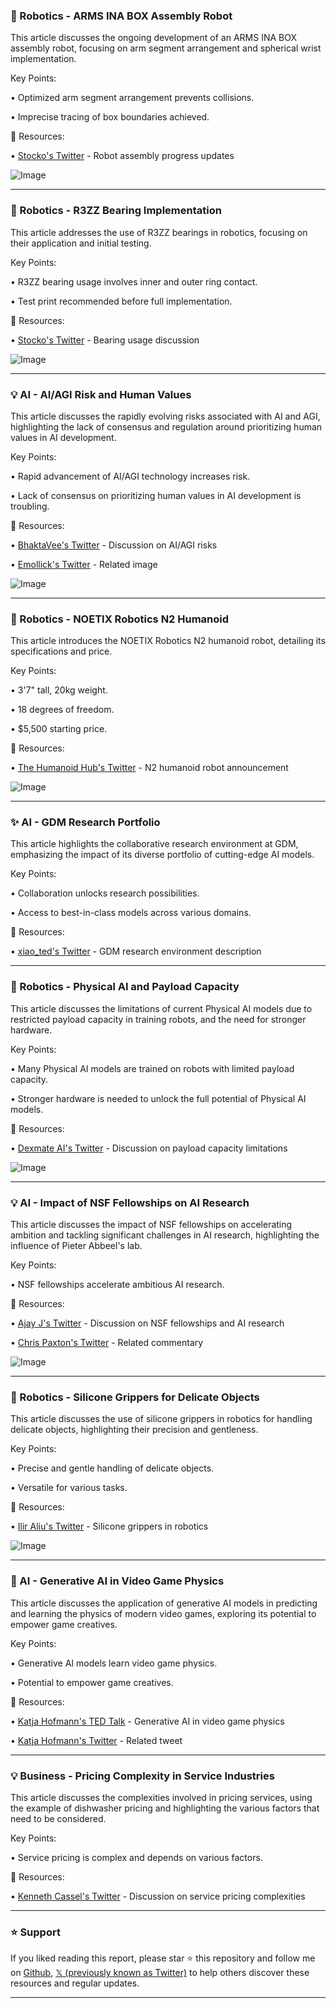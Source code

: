 ### 🤖 Robotics - ARMS INA BOX Assembly Robot

This article discusses the ongoing development of an ARMS INA BOX assembly robot, focusing on arm segment arrangement and spherical wrist implementation.

Key Points:

• Optimized arm segment arrangement prevents collisions.

• Imprecise tracing of box boundaries achieved.


🔗 Resources:

• [Stocko's Twitter](https://x.com/_Stocko_) - Robot assembly progress updates

![Image](https://pbs.twimg.com/ext_tw_video_thumb/1900517724456964101/pu/img/w0prN-B1rMPxqcnB.jpg)


---

### 🤖 Robotics - R3ZZ Bearing Implementation

This article addresses the use of R3ZZ bearings in robotics, focusing on their application and initial testing.

Key Points:

• R3ZZ bearing usage involves inner and outer ring contact.

• Test print recommended before full implementation.


🔗 Resources:

• [Stocko's Twitter](https://x.com/_Stocko_/status/1900727441909289418) - Bearing usage discussion

![Image](https://pbs.twimg.com/media/GmC9CZ0XQAAgfzN?format=jpg&name=small)


---

### 💡 AI - AI/AGI Risk and Human Values

This article discusses the rapidly evolving risks associated with AI and AGI, highlighting the lack of consensus and regulation around prioritizing human values in AI development.

Key Points:

• Rapid advancement of AI/AGI technology increases risk.

• Lack of consensus on prioritizing human values in AI development is troubling.


🔗 Resources:

• [BhaktaVee's Twitter](https://x.com/BhaktaVee/status/1900726971866509569) - Discussion on AI/AGI risks

• [Emollick's Twitter](https://x.com/emollick/status/1900575976284660146) - Related image


![Image](https://pbs.twimg.com/media/GmAzxsiXoAE7w7I?format=jpg&name=900x900)


---

### 🤖 Robotics - NOETIX Robotics N2 Humanoid

This article introduces the NOETIX Robotics N2 humanoid robot, detailing its specifications and price.

Key Points:

• 3'7" tall, 20kg weight.

• 18 degrees of freedom.

• $5,500 starting price.


🔗 Resources:

• [The Humanoid Hub's Twitter](https://x.com/TheHumanoidHub/status/1900674346294854118) - N2 humanoid robot announcement

![Image](https://pbs.twimg.com/ext_tw_video_thumb/1900664960751202308/pu/img/HCqApKthusp0MSTj.jpg)


---

### ✨ AI - GDM Research Portfolio

This article highlights the collaborative research environment at GDM, emphasizing the impact of its diverse portfolio of cutting-edge AI models.

Key Points:

• Collaboration unlocks research possibilities.

• Access to best-in-class models across various domains.


🔗 Resources:

• [xiao_ted's Twitter](https://x.com/xiao_ted/status/1900666617065074764) - GDM research environment description


---

### 🤖 Robotics - Physical AI and Payload Capacity

This article discusses the limitations of current Physical AI models due to restricted payload capacity in training robots, and the need for stronger hardware.

Key Points:

• Many Physical AI models are trained on robots with limited payload capacity.

• Stronger hardware is needed to unlock the full potential of Physical AI models.


🔗 Resources:

• [Dexmate AI's Twitter](https://x.com/DexmateAI/status/1900581364187173373) - Discussion on payload capacity limitations

![Image](https://pbs.twimg.com/ext_tw_video_thumb/1900580513263583232/pu/img/Te7rA0IdCT5dS-NG.jpg)


---

### 💡 AI -  Impact of NSF Fellowships on AI Research

This article discusses the impact of NSF fellowships on accelerating ambition and tackling significant challenges in AI research, highlighting the influence of Pieter Abbeel's lab.

Key Points:

• NSF fellowships accelerate ambitious AI research.


🔗 Resources:

• [Ajay J's Twitter](https://x.com/ajayj_/status/1899984923509088514) - Discussion on NSF fellowships and AI research

• [Chris Paxton's Twitter](https://x.com/chris_j_paxton) -  Related commentary

![Image](https://pbs.twimg.com/media/Gl4On-6W0AE594L?format=png&name=small)


---

### 🤖 Robotics - Silicone Grippers for Delicate Objects

This article discusses the use of silicone grippers in robotics for handling delicate objects, highlighting their precision and gentleness.

Key Points:

• Precise and gentle handling of delicate objects.

• Versatile for various tasks.


🔗 Resources:

• [Ilir Aliu's Twitter](https://x.com/IlirAliu_/status/1900480442781868184) - Silicone grippers in robotics

![Image](https://pbs.twimg.com/ext_tw_video_thumb/1900479636095610880/pu/img/Y-LSwNKDE4asrszw.jpg)


---

### 🤖 AI - Generative AI in Video Game Physics

This article discusses the application of generative AI models in predicting and learning the physics of modern video games, exploring its potential to empower game creatives.

Key Points:

• Generative AI models learn video game physics.

• Potential to empower game creatives.


🔗 Resources:

• [Katja Hofmann's TED Talk](https://t.co/zbI6uvMyXK) - Generative AI in video game physics

• [Katja Hofmann's Twitter](https://x.com/katjahofmann/status/1900323214922047651) -  Related tweet


---

### 💡 Business - Pricing Complexity in Service Industries

This article discusses the complexities involved in pricing services, using the example of dishwasher pricing and highlighting the various factors that need to be considered.

Key Points:

• Service pricing is complex and depends on various factors.


🔗 Resources:

• [Kenneth Cassel's Twitter](https://x.com/KennethCassel/status/1900367190664069542) - Discussion on service pricing complexities


---

### ⭐️ Support

If you liked reading this report, please star ⭐️ this repository and follow me on [Github](https://github.com/Drix10), [𝕏 (previously known as Twitter)](https://x.com/DRIX_10_) to help others discover these resources and regular updates.

---